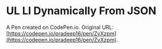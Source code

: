 # UL LI Dynamically From JSON

A Pen created on CodePen.io. Original URL: [https://codepen.io/pradeep16/pen/ZvXzpm](https://codepen.io/pradeep16/pen/ZvXzpm).


